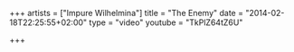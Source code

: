 +++
artists = ["Impure Wilhelmina"]
title = "The Enemy"
date = "2014-02-18T22:25:55+02:00"
type = "video"
youtube = "TkPlZ64tZ6U"

+++
